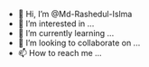- 👋 Hi, I’m @Md-Rashedul-Islma
- 👀 I’m interested in ...
- 🌱 I’m currently learning ...
- 💞️ I’m looking to collaborate on ...
- 📫 How to reach me ...

<!---
Md-Rashedul-Islma/Md-Rashedul-Islma is a ✨ special ✨ repository because its `README.md` (this file) appears on your GitHub profile.
You can click the Preview link to take a look at your changes.
--->
